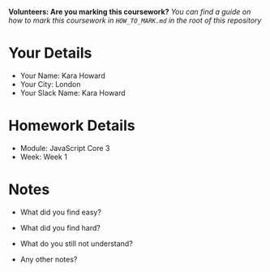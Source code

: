 <!--

The title for your pull request should be made in this format

CITY CLASS_NO - FIRST_NAME LAST_NAME - MODULE - WEEK_NO

For example,

London Class 7 - Chris Owen - HTML/CSS - Week 1

Please complete the details below this message

-->

**Volunteers: Are you marking this coursework?** _You can find a guide on how to mark this coursework in `HOW_TO_MARK.md` in the root of this repository_

# Your Details

- Your Name: Kara Howard
- Your City: London
- Your Slack Name: Kara Howard

# Homework Details

- Module: JavaScript Core 3
- Week: Week 1

# Notes

- What did you find easy?

- What did you find hard?

- What do you still not understand?

- Any other notes?
